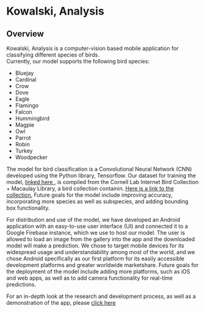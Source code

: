 # Kowalski, Analysis

## Overview
Kowalski, Analysis is a computer-vision based mobile application for classifying different species of birds. <br>
Currently, our model supports the following bird species:
  
 - Bluejay
 - Cardinal
 - Crow
 - Dove
 - Eagle
 - Flamingo
 - Falcon
 - Hummingbird
 - Magpie
 - Owl
 - Parrot
 - Robin
 - Turkey
 - Woodpecker

The model for bird classification is a Convolutional Neural Network (CNN) developed using the Python library, Tensorflow. 
Our dataset for training the model, <a href="https://drive.google.com/drive/folders/1q4sPCeBlGH_9cWTynWN5EuPelqXBUZ9f?usp=sharing">linked here </a>, is compiled from the Cornell Lab Internet Bird Collection + Macaulay Library, a bird collection containin. <a href="https://www.macaulaylibrary.org/the-internet-bird-collection-the-macaulay-library/">Here is a link to the collection.</a> Future goals for the model include improving accuracy, incorporating more species as well as subspecies, and adding bounding box functionality.

For distribution and use of the model, we have developed an Android application with an easy-to-use user interface (UI) and connected it to a Google Firebase instance, which we use to host our model. The user is allowed to load an image from the gallery into the app and the downloaded model will make a prediction. We chose to target mobile devices for its widespread usage and understandability among most of the world, and we chose Android specifically as our first platform for its easily accessible development platforms and greater worldwide marketshare. Future goals for the deployment of the model include adding more platforms, such as iOS and web apps, as well as to add camera functionality for real-time predictions.

For an in-depth look at the research and development process, as well as a demonstration of the app, please <a href="https://youtu.be/-UASz66WOuk"> click here </a>
